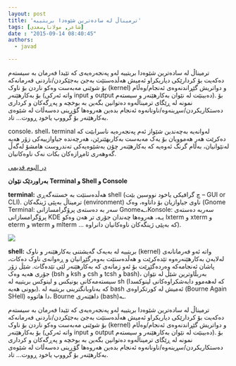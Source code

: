 ```yaml
---
layout: post
title: 'ترمیناڵ لە سادەترین شێوەدا بریتییە'
tags: [شاعر, مولانا,سعدی]
date : "2015-09-14 08:40:45"
authors:
  - javad

---
```


ترمیناڵ لە سادەترین شێوەدا بریتییە لەو پەنجەرەیەی کە تێیدا فەرمان بە سیستەم دەکەیت بۆ کردارێکی دیاریکراو ئەمیش هەڵدەستێت بەجێ بەجێکردن/ناردنی فەرمانەکە بۆ شوێنی مەبەست وەکو ناردن بۆ ناوک (kernel) و دواتریش گێڕاندنەوەی ئەنجام/وەڵام بۆ بەکارهێنەر (واتە ئەرکی input و output دەبینێت لە نێوان بەکارهێنەر و سیستەم). بۆ نمونە لە ڕێگای ترمیناڵەوە دەتوانین بگەین بە بوخچە و پەڕگەکان و کرداری دەستکاریکردن/سڕینەوە/ناونانەوە ئەنجام بدەین هەروەها گۆڕینی دەسەڵات لە شێوەی بەکارهێنەر بۆ گرووپ یاخود ڕووت… تاد.



console، shell، terminal لەوانەیە بەچەندین شێواز ئەم پەنجەرەیە ناسرابێت کە دەکرێت هەر هەموویان بۆ یەک مەبەست بەکاربهێنرێن، هەرچەندە جیاوازییەکی زۆر هەیە لەنێوانیان، بەڵام گرنگ ئەوەیە کە بەکارهێنەر چۆن بەشێوەیەکی تەندروست هامشۆ لەگەڵ گەوهەری ئامڕازەکان بکات نەک ناوەکانیان.

[در البوم قدیمی](/crime/img/01.jpg)

**بەراوردێک نێوان Terminal و Shell و Console**

**terminal:** هەڵدەستێت بە خستنەگەڕی shell (چ گرافیکی یاخود نووسین بێت – GUI or CLI). ترمیناڵ بەپێی ژینگەکان (environment) ناوی جیاوازیان بۆ داناوە، وەک (Gnome Terminal: سەر بە دەستەی پرۆگرامسازانی Gnomeـە،Konsole: سەربە دەستەی پرۆگرامسازانی KDE یـە، هەروەها چەندان جۆری تر هەن وەکو lxterm و xterm و eterm و wterm و mlterm … کە بەپێی ژینگەکان ناوەکانیان دانراوە).

![](/crime/img/02.jpg)

**shell:** بریتییە لە بەیەک گەیشتنی بەکارهێنەر و ناوک (kernel) واتە ئەو فەرمانانەی لەلایەن بەکارهێنەرەوە تێدەکرێت و هەڵدەستێت بەوەرگێڕانیان و ڕەوانەی ناوک دەکات، پاشان ئەنجامەکە وەردەگێڕێت بۆ ئەو زمانەی کە بەکارهێنەر لێی تێدەگات. شێڵ زۆر جۆری هەیە وەک (bsh و ksh و csh و tcsh و bash)، بەربڵاوترین شێڵ لە نێوان سیستەمەکانی یونیکس و لینوکس بریتییە لە sh (کە لەهەموو دابەشکراوەکانی لینوکسدا بوونی هەیە). کە بەناوبانگترینی بریتییە لە bash ئەمیش لە کورتکراوەی (Bourne Again SHell) دا هاتووە، Bourne داهێنەری (bash)ـە.

ترمیناڵ لە سادەترین شێوەدا بریتییە لەو پەنجەرەیەی کە تێیدا فەرمان بە سیستەم دەکەیت بۆ کردارێکی دیاریکراو ئەمیش هەڵدەستێت بەجێ بەجێکردن/ناردنی فەرمانەکە بۆ شوێنی مەبەست وەکو ناردن بۆ ناوک (kernel) و دواتریش گێڕاندنەوەی ئەنجام/وەڵام بۆ بەکارهێنەر (واتە ئەرکی input و output دەبینێت لە نێوان بەکارهێنەر و سیستەم). بۆ نمونە لە ڕێگای ترمیناڵەوە دەتوانین بگەین بە بوخچە و پەڕگەکان و کرداری دەستکاریکردن/سڕینەوە/ناونانەوە ئەنجام بدەین هەروەها گۆڕینی دەسەڵات لە شێوەی بەکارهێنەر بۆ گرووپ یاخود ڕووت… تاد.

